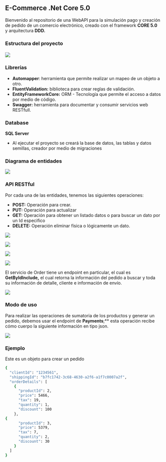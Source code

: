 ## **E-Commerce .Net Core 5.0**
Bienvenido al repositorio de una WebAPI para la simulación pago y creación de pedido de un comercio electrónico, creado con el framework **CORE 5.0** y arquitectura **DDD.**
### **Estructura del proyecto**
#### ![](https://github.com/Preales/e-commerce/blob/main/docs/images/1.png)

### **Librerías**
- **Automapper**: herramienta que permite realizar un mapeo de un objeto a otro.
- **FluentValidation:** biblioteca para crear reglas de validación.
- **EntityFrameworkCore:** ORM - Tecnología que permite el acceso a datos por medio de código.
- **Swagger:** herramienta para documentar y consumir servicios web RESTfull.

### **Database**
 **SQL Server**
- Al ejecutar el proyecto se creará la base de datos, las tablas y datos semillas, creador por medio de migraciones

### **Diagrama de entidades**
![](https://github.com/Preales/e-commerce/blob/main/docs/images/2.png)

### **API RESTful**
Por cada una de las entidades, tenemos las siguientes operaciones:

- **POST:** Operación para crear.
- **PUT:** Operación para actualizar
- **GET:**  Operación para obtener un listado datos o para buscar un dato por un Id especifico
- **DELETE:** Operación eliminar física o lógicamente un dato.

![](https://github.com/Preales/e-commerce/blob/main/docs/images/3.png)

![](https://github.com/Preales/e-commerce/blob/main/docs/images/4.png)

![](https://github.com/Preales/e-commerce/blob/main/docs/images/5.png)

![](https://github.com/Preales/e-commerce/blob/main/docs/images/6.png)

El servicio de Order tiene un endpoint en particular, el cual es **GetByIdInclude,** el cual retorna la información del pedido a buscar y toda su información de detalle, cliente e información de envío.

![](https://github.com/Preales/e-commerce/blob/main/docs/images/7.png)

### **Modo de uso**
Para realizar las operaciones de sumatoria de los productos y generar un pedido, debemos usar el endpoint de **Payments**;** esta operación recibe cómo cuerpo la siguiente información en tipo json.

![](https://github.com/Preales/e-commerce/blob/main/docs/images/8.png)


### **Ejemplo**

Este es un objeto para crear un pedido
```sh
{
  "clientId": "1234561",
  "shippingId": "b7fc1742-3c68-4630-a2f6-a1f7c0007a2f",
  "orderDetails": [
    {
      "productId": 2,
      "price": 5466,
      "tax": 19,
      "quantity": 1,
      "discount": 100
    },
{
      "productId": 3,
      "price": 5379,
      "tax": 7,
      "quantity": 2,
      "discount": 30
    }
  ]
}
```
